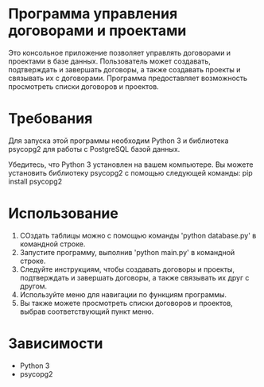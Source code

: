 # Программа управления договорами и проектами
    
Это консольное приложение позволяет управлять договорами и проектами в базе данных. Пользователь может создавать, подтверждать и завершать договоры, а также создавать проекты и связывать их с договорами. Программа предоставляет возможность просмотреть списки договоров и проектов.

# Требования

Для запуска этой программы необходим Python 3 и библиотека psycopg2 для работы с PostgreSQL базой данных.

Убедитесь, что Python 3 установлен на вашем компьютере. Вы можете установить библиотеку psycopg2 с помощью следующей команды:
pip install psycopg2

# Использование

1. СОздать таблицы можно с помощью команды 'python database.py' в командной строке.
2. Запустите программу, выполнив 'python main.py' в командной строке.
3. Следуйте инструкциям, чтобы создавать договоры и проекты, подтверждать и завершать договоры, а также связывать их друг с другом.
4. Используйте меню для навигации по функциям программы.
5. Вы также можете просмотреть списки договоров и проектов, выбрав соответствующий пункт меню.

# Зависимости

- Python 3
- psycopg2
